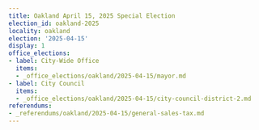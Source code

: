 ```yaml
---
title: Oakland April 15, 2025 Special Election
election_id: oakland-2025
locality: oakland
election: '2025-04-15'
display: 1
office_elections:
- label: City-Wide Office
  items:
  - _office_elections/oakland/2025-04-15/mayor.md
- label: City Council
  items:
  - _office_elections/oakland/2025-04-15/city-council-district-2.md
referendums:
- _referendums/oakland/2025-04-15/general-sales-tax.md
---
```

